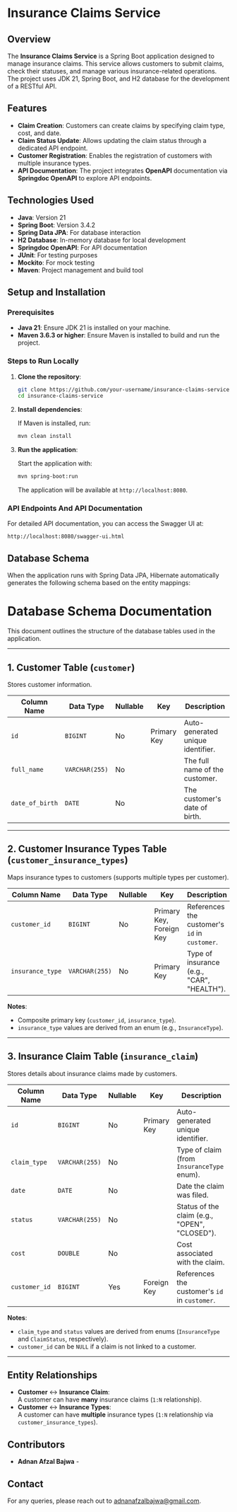 
# Insurance Claims Service

## Overview

The **Insurance Claims Service** is a Spring Boot application designed to manage insurance claims. This service allows customers to submit claims, check their statuses, and manage various insurance-related operations. The project uses JDK 21, Spring Boot, and H2 database for the development of a RESTful API.

## Features

- **Claim Creation**: Customers can create claims by specifying claim type, cost, and date.
- **Claim Status Update**: Allows updating the claim status through a dedicated API endpoint.
- **Customer Registration**: Enables the registration of customers with multiple insurance types.
- **API Documentation**: The project integrates **OpenAPI** documentation via **Springdoc OpenAPI** to explore API endpoints.

## Technologies Used

- **Java**: Version 21
- **Spring Boot**: Version 3.4.2
- **Spring Data JPA**: For database interaction
- **H2 Database**: In-memory database for local development
- **Springdoc OpenAPI**: For API documentation
- **JUnit**: For testing purposes
- **Mockito**: For mock testing
- **Maven**: Project management and build tool

## Setup and Installation

### Prerequisites

- **Java 21**: Ensure JDK 21 is installed on your machine.
- **Maven 3.6.3 or higher**: Ensure Maven is installed to build and run the project.

### Steps to Run Locally

1. **Clone the repository**:

   ```bash
   git clone https://github.com/your-username/insurance-claims-service.git
   cd insurance-claims-service
   ```

2. **Install dependencies**:

   If Maven is installed, run:

   ```bash
   mvn clean install
   ```

3. **Run the application**:

   Start the application with:

   ```bash
   mvn spring-boot:run
   ```

   The application will be available at `http://localhost:8080`.

### API Endpoints And API Documentation

For detailed API documentation, you can access the Swagger UI at:

```
http://localhost:8080/swagger-ui.html
```

## Database Schema
When the application runs with Spring Data JPA, Hibernate automatically generates the following schema based on the entity mappings:

# Database Schema Documentation

This document outlines the structure of the database tables used in the application.

---

## 1. **Customer Table (`customer`)**

Stores customer information.

| Column Name     | Data Type       | Nullable | Key           | Description                          |
|-----------------|-----------------|----------|---------------|--------------------------------------|
| `id`            | `BIGINT`        | No       | Primary Key   | Auto-generated unique identifier.    |
| `full_name`     | `VARCHAR(255)`  | No       |               | The full name of the customer.       |
| `date_of_birth` | `DATE`          | No       |               | The customer's date of birth.        |

---

## 2. **Customer Insurance Types Table (`customer_insurance_types`)**

Maps insurance types to customers (supports multiple types per customer).

| Column Name        | Data Type       | Nullable | Key                         | Description                                      |
|--------------------|-----------------|----------|-----------------------------|--------------------------------------------------|
| `customer_id`      | `BIGINT`        | No       | Primary Key, Foreign Key    | References the customer's `id` in `customer`.    |
| `insurance_type`   | `VARCHAR(255)`  | No       | Primary Key                 | Type of insurance (e.g., "CAR", "HEALTH").       |

**Notes**:
- Composite primary key (`customer_id`, `insurance_type`).
- `insurance_type` values are derived from an enum (e.g., `InsuranceType`).

---

## 3. **Insurance Claim Table (`insurance_claim`)**

Stores details about insurance claims made by customers.

| Column Name     | Data Type       | Nullable | Key           | Description                                      |
|-----------------|-----------------|----------|---------------|--------------------------------------------------|
| `id`            | `BIGINT`        | No       | Primary Key   | Auto-generated unique identifier.                |
| `claim_type`    | `VARCHAR(255)`  | No       |               | Type of claim (from `InsuranceType` enum).       |
| `date`          | `DATE`          | No       |               | Date the claim was filed.                        |
| `status`        | `VARCHAR(255)`  | No       |               | Status of the claim (e.g., "OPEN", "CLOSED").    |
| `cost`          | `DOUBLE`        | No       |               | Cost associated with the claim.                  |
| `customer_id`   | `BIGINT`        | Yes      | Foreign Key    | References the customer's `id` in `customer`.    |

**Notes**:
- `claim_type` and `status` values are derived from enums (`InsuranceType` and `ClaimStatus`, respectively).
- `customer_id` can be `NULL` if a claim is not linked to a customer.

---

## Entity Relationships

- **Customer** ↔ **Insurance Claim**:  
  A customer can have **many** insurance claims (`1:N` relationship).
- **Customer** ↔ **Insurance Types**:  
  A customer can have **multiple** insurance types (`1:N` relationship via `customer_insurance_types`).



## Contributors

- **Adnan Afzal Bajwa** -

## Contact

For any queries, please reach out to [adnanafzalbajwa@gmail.com](mailto:adnanafzalbajwa@gmail.com).
